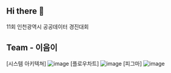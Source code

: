 ## Hi there 👋

<!--

**Here are some ideas to get you started:**

🙋‍♀️ A short introduction - what is your organization all about?
🌈 Contribution guidelines - how can the community get involved?
👩‍💻 Useful resources - where can the community find your docs? Is there anything else the community should know?
🍿 Fun facts - what does your team eat for breakfast?
🧙 Remember, you can do mighty things with the power of [Markdown](https://docs.github.com/github/writing-on-github/getting-started-with-writing-and-formatting-on-github/basic-writing-and-formatting-syntax)
-->

11회 인천광역시 공공데이터 경진대회
## Team - 이음이

[시스템 아키텍쳐]
![image](https://github.com/user-attachments/assets/5f418e48-1ba6-40c2-9a5f-3db3c7317480)
[플로우차트]
![image](https://github.com/user-attachments/assets/a3d4499a-e3d5-48da-a416-b5af60f7ce9f)
[피그마]
![image](https://github.com/user-attachments/assets/b75dd877-c5cd-4b75-9bcf-b47f8595ab78)
